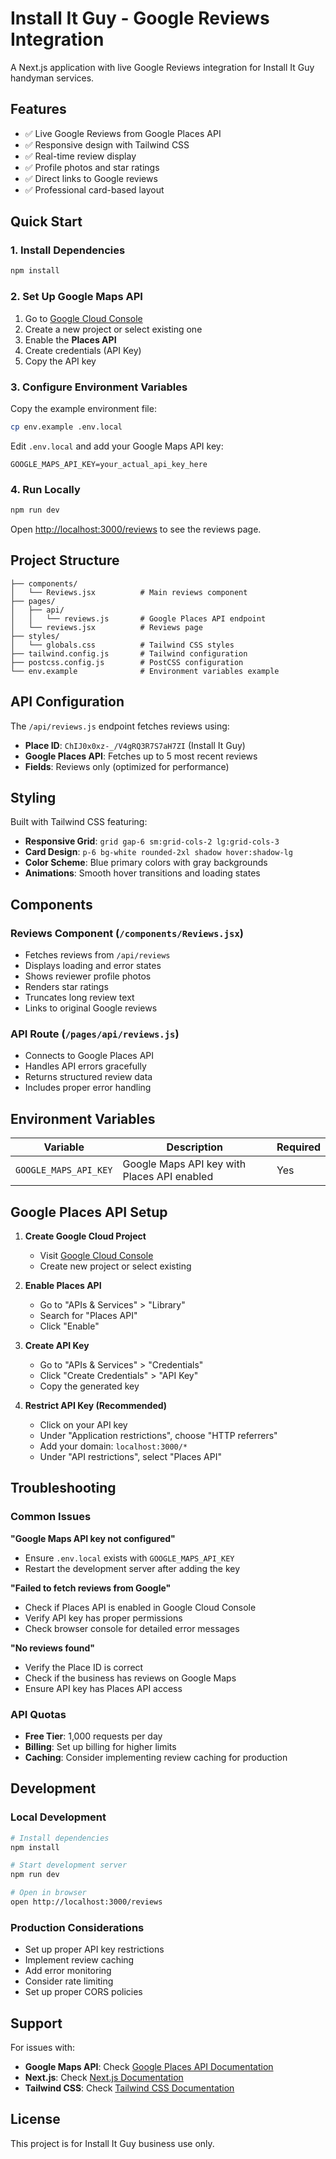 # Install It Guy - Google Reviews Integration

A Next.js application with live Google Reviews integration for Install It Guy handyman services.

## Features

- ✅ Live Google Reviews from Google Places API
- ✅ Responsive design with Tailwind CSS
- ✅ Real-time review display
- ✅ Profile photos and star ratings
- ✅ Direct links to Google reviews
- ✅ Professional card-based layout

## Quick Start

### 1. Install Dependencies

```bash
npm install
```

### 2. Set Up Google Maps API

1. Go to [Google Cloud Console](https://console.cloud.google.com/)
2. Create a new project or select existing one
3. Enable the **Places API**
4. Create credentials (API Key)
5. Copy the API key

### 3. Configure Environment Variables

Copy the example environment file:

```bash
cp env.example .env.local
```

Edit `.env.local` and add your Google Maps API key:

```env
GOOGLE_MAPS_API_KEY=your_actual_api_key_here
```

### 4. Run Locally

```bash
npm run dev
```

Open [http://localhost:3000/reviews](http://localhost:3000/reviews) to see the reviews page.

## Project Structure

```
├── components/
│   └── Reviews.jsx          # Main reviews component
├── pages/
│   ├── api/
│   │   └── reviews.js       # Google Places API endpoint
│   └── reviews.jsx          # Reviews page
├── styles/
│   └── globals.css          # Tailwind CSS styles
├── tailwind.config.js       # Tailwind configuration
├── postcss.config.js        # PostCSS configuration
└── env.example              # Environment variables example
```

## API Configuration

The `/api/reviews.js` endpoint fetches reviews using:

- **Place ID**: `ChIJ0x0xz-_/V4gRQ3R7S7aH7ZI` (Install It Guy)
- **Google Places API**: Fetches up to 5 most recent reviews
- **Fields**: Reviews only (optimized for performance)

## Styling

Built with Tailwind CSS featuring:

- **Responsive Grid**: `grid gap-6 sm:grid-cols-2 lg:grid-cols-3`
- **Card Design**: `p-6 bg-white rounded-2xl shadow hover:shadow-lg`
- **Color Scheme**: Blue primary colors with gray backgrounds
- **Animations**: Smooth hover transitions and loading states

## Components

### Reviews Component (`/components/Reviews.jsx`)

- Fetches reviews from `/api/reviews`
- Displays loading and error states
- Shows reviewer profile photos
- Renders star ratings
- Truncates long review text
- Links to original Google reviews

### API Route (`/pages/api/reviews.js`)

- Connects to Google Places API
- Handles API errors gracefully
- Returns structured review data
- Includes proper error handling

## Environment Variables

| Variable              | Description                                 | Required |
| --------------------- | ------------------------------------------- | -------- |
| `GOOGLE_MAPS_API_KEY` | Google Maps API key with Places API enabled | Yes      |

## Google Places API Setup

1. **Create Google Cloud Project**

   - Visit [Google Cloud Console](https://console.cloud.google.com/)
   - Create new project or select existing

2. **Enable Places API**

   - Go to "APIs & Services" > "Library"
   - Search for "Places API"
   - Click "Enable"

3. **Create API Key**

   - Go to "APIs & Services" > "Credentials"
   - Click "Create Credentials" > "API Key"
   - Copy the generated key

4. **Restrict API Key (Recommended)**
   - Click on your API key
   - Under "Application restrictions", choose "HTTP referrers"
   - Add your domain: `localhost:3000/*`
   - Under "API restrictions", select "Places API"

## Troubleshooting

### Common Issues

**"Google Maps API key not configured"**

- Ensure `.env.local` exists with `GOOGLE_MAPS_API_KEY`
- Restart the development server after adding the key

**"Failed to fetch reviews from Google"**

- Check if Places API is enabled in Google Cloud Console
- Verify API key has proper permissions
- Check browser console for detailed error messages

**"No reviews found"**

- Verify the Place ID is correct
- Check if the business has reviews on Google Maps
- Ensure API key has Places API access

### API Quotas

- **Free Tier**: 1,000 requests per day
- **Billing**: Set up billing for higher limits
- **Caching**: Consider implementing review caching for production

## Development

### Local Development

```bash
# Install dependencies
npm install

# Start development server
npm run dev

# Open in browser
open http://localhost:3000/reviews
```

### Production Considerations

- Set up proper API key restrictions
- Implement review caching
- Add error monitoring
- Consider rate limiting
- Set up proper CORS policies

## Support

For issues with:

- **Google Maps API**: Check [Google Places API Documentation](https://developers.google.com/maps/documentation/places/web-service)
- **Next.js**: Check [Next.js Documentation](https://nextjs.org/docs)
- **Tailwind CSS**: Check [Tailwind CSS Documentation](https://tailwindcss.com/docs)

## License

This project is for Install It Guy business use only.
